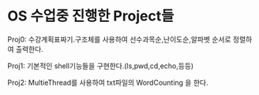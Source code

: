 # OS 수업중 진행한 Project들
Proj0: 수강계획표짜기.구조체를 사용하여 선수과목순,난이도순,알파벳 순서로 정렬하여 출력한다.

Proj1: 기본적인 shell기능들을 구현한다.(ls,pwd,cd,echo,등등)

Proj2: MultieThread를 사용하여 txt파일의 WordCounting 을 한다.
